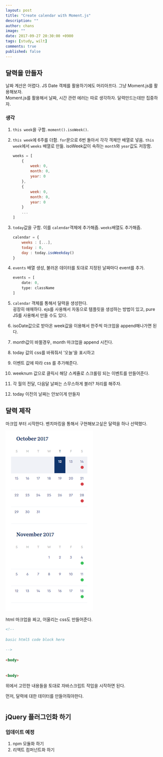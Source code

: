 ```yaml
---
layout: post
title: "Create calendar with Moment.js"
description: ""
author: chans
image: ""
date: 2017-09-27 20:30:00 +0900
tags: [study, wilt]
comments: true
published: false
---
```


## 달력을 만들자
날짜 계산은 어렵다. JS Date 객체를 활용하기에도 머리아프다. 그냥 Moment.js를 활용해보자.  
Moment.js를 활용해서 날짜, 시간 관련 에러는 따로 생각하자. 달력만드는데만 집중하자.  

### 생각
1. `this week`을 구함. `moment().isoWeek()`.
2. `this week`에 6주를 더함. `for`문으로 6번 돌아서 각각 객체안 배열로 넣음. `this week`에서 `weeks` 배열로 만듦. isoWeek값이 속하는 `month`와 `year`값도 저장함.  
       
    ```javascript
    weeks = [
	    {
	    	week: 0, 
	    	month: 0,
	    	year: 0
		}, 
		{
			week: 0, 
	    	month: 0,
	    	year: 0
    	}
    	... 
	]
    ``` 
3. `today`값을 구함. 이를 `calendar`객체에 추가해줌. `weeks`배열도 추가해줌.

	```javascript
	calendar = {
		weeks : [...],
		today : 0,
		day : today.isoWeekday()
	}
	```
4. `events` 배열 생성, 불러온 데이터를 토대로 지정된 날짜마다 event를 추가.   
	
	```javascript
	events = [
		date: 0,
		type: className
	]
	```
5. `calendar` 객체를 통해서 달력을 생성한다.  
	굉장히 애매하다. ejs를 사용해서 자동으로 템플릿을 생성하는 방법이 있고, pure JS를 사용해서 만들 수도 있다.  
6. isoDate값으로 받아온 week값을 이용해서 한주씩 마크업을 append해나가면 된다.
7. month값이 바뀔경우, month 마크업을 append 시킨다.
8. today 값의 css를 바꿔줘서 '오늘'을 표시하고
9. 이벤트 값에 따라 css 를 추가해준다.
10. weeknum 값으로 클릭시 해당 스케쥴로 스크롤링 되는 이벤트를 만들어준다.
11. 각 월의 전달, 다음달 날짜는 스무스하게 블러? 처리를 해주자.
12. today 이전의 날짜는 안보이게 만들자

## 달력 제작
마크업 부터 시작한다. 벤치마킹을 통해서 구현해보고싶은 달력을 하나 선택했다. 

![alt 달력 이미지](../assets/201710/clndr0.png)

html 마크업을 짜고, 어울리는 css도 만들어준다. 

```html
<!-- 

basic html5 code block here

-->

<body>


<body>


```

위에서 고민한 내용들을 토대로 자바스크립트 작업을 시작하면 된다. 

먼저, 달력에 대한 데이터를 만들어줘야한다.

```javascript

```





## jQuery 플러그인화 하기

### 업데이트 예정
1. npm 모듈화 하기
2. 리액트 컴퍼넌트화 하기













